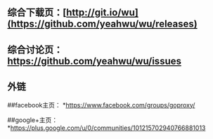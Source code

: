 ## 综合下载页：[http://git.io/wu](https://github.com/yeahwu/wu/releases)

## 综合讨论页：https://github.com/yeahwu/wu/issues

## 外链
##facebook主页：
*https://www.facebook.com/groups/goproxy/

##google+主页：
*https://plus.google.com/u/0/communities/101215702940766881013

